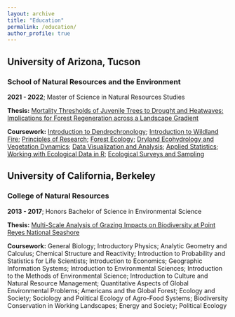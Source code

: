 ```yaml
---
layout: archive
title: "Education"
permalink: /education/
author_profile: true
---
```


## University of Arizona, Tucson
### School of Natural Resources and the Environment

**2021 - 2022**; Master of Science in Natural Resources Studies

**Thesis:** [Mortality Thresholds of Juvenile Trees to Drought and Heatwaves: Implications for Forest Regeneration across a Landscape Gradient](https://alexandralalor.github.io/files/paper1.pdf)

**Coursework:** [Introduction to Dendrochronology](https://drive.google.com/file/d/1vmMR2SZecXl6uwIIanz3JU0fGLLR-vZa/view?usp=share_link); [Introduction to Wildland Fire](https://drive.google.com/file/d/19-FNZl5D75SZcgo9eGAZ-ZIgdWOjQta1/view?usp=share_link); [Principles of Research](https://drive.google.com/file/d/1Y9snJkN29VYEcomwTC2MmeEV1ArReC4x/view?usp=share_link); [Forest Ecology](https://drive.google.com/file/d/1tB2eR9P_WNcn2D55hGkei5Dz-CWGT_7C/view?usp=share_link); [Dryland Ecohydrology and Vegetation Dynamics](https://drive.google.com/file/d/1Z_DUyMc4o5LQeDdAp_5hDoTgZ4ZePE2v/view?usp=share_link); [Data Visualization and Analysis](https://drive.google.com/file/d/1eCmg2LH1hL_0IAlethGr-Urmy_kBDiav/view?usp=share_link); [Applied Statistics](https://drive.google.com/file/d/13WJWdjHjnCFJmFG1Tc1PzfwIHAWOCloq/view?usp=share_link); [Working with Ecological Data in R](https://drive.google.com/file/d/1NvILudN3xk5MAi2xEZXi67mYftpce-1l/view?usp=share_link); [Ecological Surveys and Sampling](https://drive.google.com/file/d/1CJ2LzVQCSsGiK5FpGg2Xv6lDZeNrAPZl/view?usp=share_link)

## University of California, Berkeley
### College of Natural Resources

**2013 - 2017**; Honors Bachelor of Science in Environmental Science

**Thesis:** [Multi-Scale Analysis of Grazing Impacts on Biodiversity at Point Reyes National Seashore](https://alexandralalor.github.io/files/Lalor_UC-Thesis.pdf)

**Coursework:** General Biology; Introductory Physics; Analytic Geometry and Calculus; Chemical Structure and Reactivity; Introduction to Probability and Statistics for Life Scientists; Introduction to Economics; Geographic Information Systems; Introduction to Environmental Sciences; Introduction to the Methods of Environmental Science; Introduction to Culture and Natural Resource Management; Quantitative Aspects of Global Environmental Problems; Americans and the Global Forest; Ecology and Society; Sociology and Political Ecology of Agro-Food Systems;  Biodiversity Conservation in Working Landscapes; Energy and Society; Political Ecology
